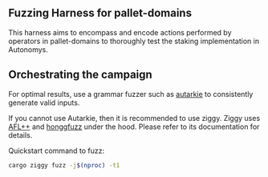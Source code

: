 ## Fuzzing Harness for pallet-domains

This harness aims to encompass and encode actions performed by operators in pallet-domains to thoroughly test the staking implementation in Autonomys.

## Orchestrating the campaign
For optimal results, use a grammar fuzzer such as [autarkie](https://github.com/R9295/autarkie) to consistently generate valid inputs.

If you cannot use Autarkie, then it is recommended to use ziggy. Ziggy uses [AFL++](https://github.com/AFLplusplus/AFLplusplus/) and [honggfuzz](https://github.com/google/honggfuzz) under the hood.
Please refer to its documentation for details.

Quickstart command to fuzz:
``` bash
cargo ziggy fuzz -j$(nproc) -t1
```


